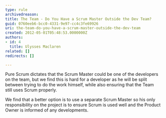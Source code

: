```yaml
---
type: rule
archivedreason: 
title: The Team - Do You Have a Scrum Master Outside the Dev Team?
guid: 0760eeb6-bcc0-4331-9e97-cc4c3fe69926
uri: the-team-do-you-have-a-scrum-master-outside-the-dev-team
created: 2012-05-01T05:48:53.0000000Z
authors:
- id: 4
  title: Ulysses Maclaren
related: []
redirects: []

---
```


Pure Scrum dictates that the Scrum Master could be one of the developers on the team, but we find this is hard for a developer as he will be split between trying to do the work himself, while also ensuring that the Team still uses Scrum properly.




<!--endintro-->
 We find that a better option is to use a separate Scrum Master so his only responsibility on the project is to ensure Scrum is used well and the Product Owner is informed of any developments.

